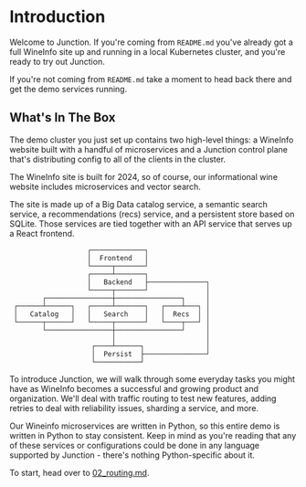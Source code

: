# Introduction

Welcome to Junction. If you're coming from `README.md` you've already got a full
WineInfo site up and running in a local Kubernetes cluster, and you're ready to
try out Junction.

If you're not coming from `README.md` take a moment to head back there and get
the demo services running.

## What's In The Box

The demo cluster you just set up contains two high-level things: a WineInfo
website built with a handful of microservices and a Junction control plane
that's distributing config to all of the clients in the cluster.

The WineInfo site is built for 2024, so of course, our informational wine
website includes microservices and vector search.

The site is made up of a Big Data catalog service, a semantic search service, a
recommendations (recs) service, and a persistent store based on SQLite. 
Those services are tied together with an API service that serves up a React
frontend.

```text
                   ┌─────────────┐
                   │  Frontend   │
                   └─────┬───────┘
                   ┌─────┴───────┐
                   │   Backend   ├──────────────┐
                   └─────┬───────┘              │
        ┌────────────────┼────────────────┐     │
 ┌──────┴──────┐   ┌─────┴───────┐   ┌────┴───┐ │
 │   Catalog   │   │   Search    │   │  Recs  │ │
 └──────┬──────┘   └─────┬───────┘   └────┬───┘ │
        └────────────────┼────────────────┘     │
                         │                      │
                    ┌────┴──────┐               │
                    │  Persist  ├───────────────┘
                    └───────────┘
```

To introduce Junction, we will walk through some everyday tasks you might
have as WineInfo becomes a successful and growing product and organization.
We'll deal with traffic routing to test new features, adding retries to deal
with reliability issues, sharding a service, and more.

Our Wineinfo microservices are written in Python, so this entire demo
is written in Python to stay consistent. Keep in mind as you're reading
that any of these services or configurations could be done in any
language supported by Junction - there's nothing Python-specific about it.

To start, head over to [02_routing.md](02_routing.md).
